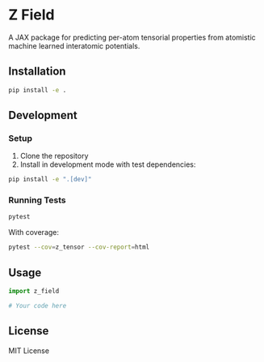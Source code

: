 # Z Field

A JAX package for predicting per-atom tensorial properties from atomistic
machine learned interatomic potentials.

## Installation

```bash
pip install -e .
```

## Development

### Setup

1. Clone the repository
2. Install in development mode with test dependencies:
```bash
pip install -e ".[dev]"
```

### Running Tests

```bash
pytest
```

With coverage:
```bash
pytest --cov=z_tensor --cov-report=html
```

## Usage

```python
import z_field

# Your code here
```

## License

MIT License
